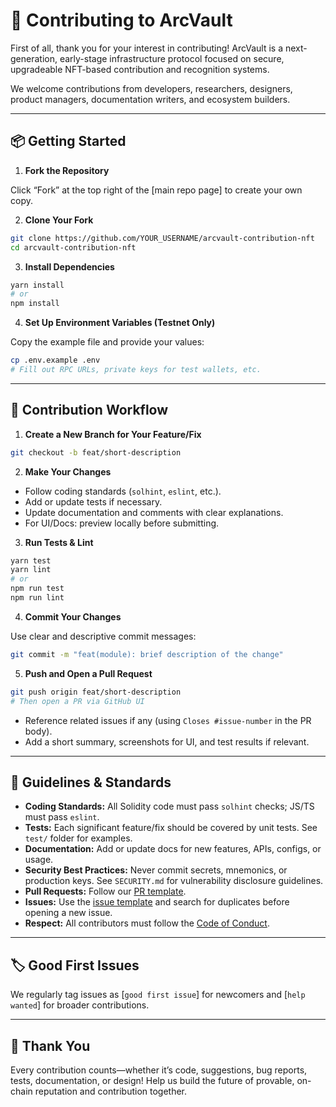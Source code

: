 
# 🤝 Contributing to ArcVault

First of all, thank you for your interest in contributing!
ArcVault is a next-generation, early-stage infrastructure protocol focused on secure, upgradeable NFT-based contribution and recognition systems.

We welcome contributions from developers, researchers, designers, product managers, documentation writers, and ecosystem builders.

---

## 📦 Getting Started

1. **Fork the Repository**

Click “Fork” at the top right of the [main repo page] to create your own copy.

2. **Clone Your Fork**

```bash
git clone https://github.com/YOUR_USERNAME/arcvault-contribution-nft
cd arcvault-contribution-nft
```

3. **Install Dependencies**

```bash
yarn install
# or
npm install
```

4. **Set Up Environment Variables (Testnet Only)**

Copy the example file and provide your values:

```bash
cp .env.example .env
# Fill out RPC URLs, private keys for test wallets, etc.
```

---

## 🧰 Contribution Workflow

1. **Create a New Branch for Your Feature/Fix**

```bash
git checkout -b feat/short-description
```

2. **Make Your Changes**
- Follow coding standards (`solhint`, `eslint`, etc.).
- Add or update tests if necessary.
- Update documentation and comments with clear explanations.
- For UI/Docs: preview locally before submitting.

3. **Run Tests & Lint**

```bash
yarn test
yarn lint
# or
npm run test
npm run lint
```

4. **Commit Your Changes**

Use clear and descriptive commit messages:

```bash
git commit -m "feat(module): brief description of the change"
```

5. **Push and Open a Pull Request**

```bash
git push origin feat/short-description
# Then open a PR via GitHub UI
```

- Reference related issues if any (using `Closes #issue-number` in the PR body).
- Add a short summary, screenshots for UI, and test results if relevant.

---

## 📑 Guidelines & Standards

- **Coding Standards:**
All Solidity code must pass `solhint` checks; JS/TS must pass `eslint`.
- **Tests:**
Each significant feature/fix should be covered by unit tests. See `test/` folder for examples.
- **Documentation:**
Add or update docs for new features, APIs, configs, or usage.
- **Security Best Practices:**
Never commit secrets, mnemonics, or production keys.
See `SECURITY.md` for vulnerability disclosure guidelines.
- **Pull Requests:**
Follow our [PR template](.github/PULL_REQUEST_TEMPLATE.md).
- **Issues:**
Use the [issue template](.github/ISSUE_TEMPLATE.md) and search for duplicates before opening a new issue.
- **Respect:**
All contributors must follow the [Code of Conduct](CODE_OF_CONDUCT.md).

---

## 🏷️ Good First Issues

We regularly tag issues as [`good first issue`] for newcomers and [`help wanted`] for broader contributions.

---

## 🙏 Thank You

Every contribution counts—whether it’s code, suggestions, bug reports, tests, documentation, or design!
Help us build the future of provable, on-chain reputation and contribution together.
